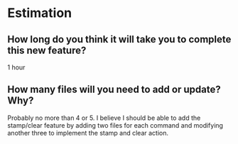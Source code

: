 # Estimation

## How long do you think it will take you to complete this new feature?

1 hour

## How many files will you need to add or update? Why?

Probably no more than 4 or 5. I believe I should be able to add the stamp/clear feature by adding two files for each command and modifying another three to implement the stamp and clear action.